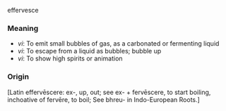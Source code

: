 effervesce
### Meaning
+ _vi_: To emit small bubbles of gas, as a carbonated or fermenting liquid
+ _vi_: To escape from a liquid as bubbles; bubble up
+ _vi_: To show high spirits or animation

### Origin

[Latin effervēscere: ex-, up, out; see ex- + fervēscere, to start boiling, inchoative of fervēre, to boil; See bhreu- in Indo-European Roots.]
